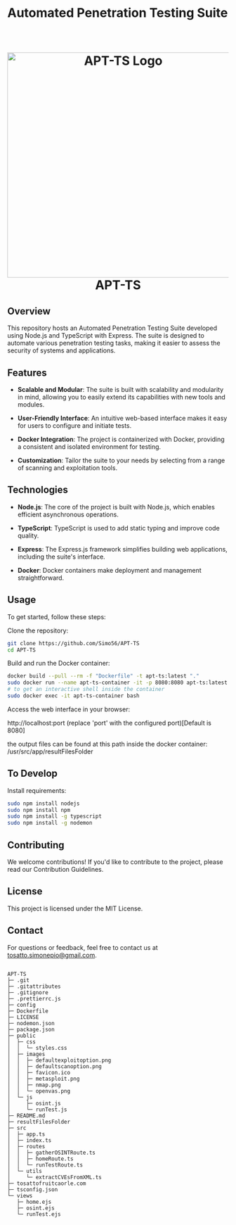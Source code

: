# Automated Penetration Testing Suite

<h1 align="center">
  <br>
  <img width="512" alt="APT-TS Logo" src="https://github.com/Simo56/APT-TS/assets/20564263/34d791e3-ab23-4fdd-a4e1-9751de34ba2d">
  <br>
  APT-TS
  <br>
</h1>

## Overview

This repository hosts an Automated Penetration Testing Suite developed using Node.js and TypeScript with Express. The suite is designed to automate various penetration testing tasks, making it easier to assess the security of systems and applications.

## Features

- **Scalable and Modular**: The suite is built with scalability and modularity in mind, allowing you to easily extend its capabilities with new tools and modules.

- **User-Friendly Interface**: An intuitive web-based interface makes it easy for users to configure and initiate tests.

- **Docker Integration**: The project is containerized with Docker, providing a consistent and isolated environment for testing.

- **Customization**: Tailor the suite to your needs by selecting from a range of scanning and exploitation tools.

## Technologies

- **Node.js**: The core of the project is built with Node.js, which enables efficient asynchronous operations.

- **TypeScript**: TypeScript is used to add static typing and improve code quality.

- **Express**: The Express.js framework simplifies building web applications, including the suite's interface.

- **Docker**: Docker containers make deployment and management straightforward.

## Usage

To get started, follow these steps:

Clone the repository:

```bash
git clone https://github.com/Simo56/APT-TS
cd APT-TS

```

Build and run the Docker container:

```bash
docker build --pull --rm -f "Dockerfile" -t apt-ts:latest "."
sudo docker run --name apt-ts-container -it -p 8080:8080 apt-ts:latest
# to get an interactive shell inside the container
sudo docker exec -it apt-ts-container bash
```

Access the web interface in your browser:

http://localhost:port (replace 'port' with the configured port)[Default is 8080]

the output files can be found at this path inside the docker container: /usr/src/app/resultFilesFolder

## To Develop

Install requirements:

```bash
sudo npm install nodejs
sudo npm install npm
sudo npm install -g typescript
sudo npm install -g nodemon

```
## Contributing

We welcome contributions! If you'd like to contribute to the project, please read our Contribution Guidelines.

## License

This project is licensed under the MIT License.

## Contact

For questions or feedback, feel free to contact us at tosatto.simonepio@gmail.com.

```

APT-TS
├─ .git
├─ .gitattributes
├─ .gitignore
├─ .prettierrc.js
├─ config
├─ Dockerfile
├─ LICENSE
├─ nodemon.json
├─ package.json
├─ public
│  ├─ css
│  │  └─ styles.css
│  ├─ images
│  │  ├─ defaultexploitoption.png
│  │  ├─ defaultscanoption.png
│  │  ├─ favicon.ico
│  │  ├─ metasploit.png
│  │  ├─ nmap.png
│  │  └─ openvas.png
│  └─ js
│     ├─ osint.js
│     └─ runTest.js
├─ README.md
├─ resultFilesFolder
├─ src
│  ├─ app.ts
│  ├─ index.ts
│  ├─ routes
│  │  ├─ gatherOSINTRoute.ts
│  │  ├─ homeRoute.ts
│  │  └─ runTestRoute.ts
│  └─ utils
│     └─ extractCVEsFromXML.ts
├─ tosattofruitcaorle.com
├─ tsconfig.json
└─ views
   ├─ home.ejs
   ├─ osint.ejs
   └─ runTest.ejs

```
